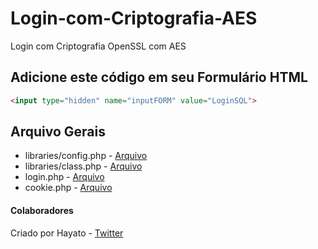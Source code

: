 # Login-com-Criptografia-AES
Login com Criptografia OpenSSL com AES

## Adicione este código em seu Formulário HTML
```html
<input type="hidden" name="inputFORM" value="LoginSQL">
```

## Arquivo Gerais
- libraries/config.php - [Arquivo](libraries/config.php)
- libraries/class.php - [Arquivo](libraries/class.php)
- login.php - [Arquivo](login.php)
- cookie.php - [Arquivo](cookie.php)

#### Colaboradores
Criado por Hayato - [Twitter](https://twitter.com/joaopauloCODE)
